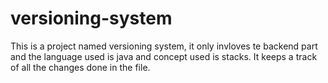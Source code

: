 # versioning-system
This is a project named versioning system, it only invloves te backend part and the language used is java and concept used is stacks. 
It keeps a track of all the changes done in the file. 
